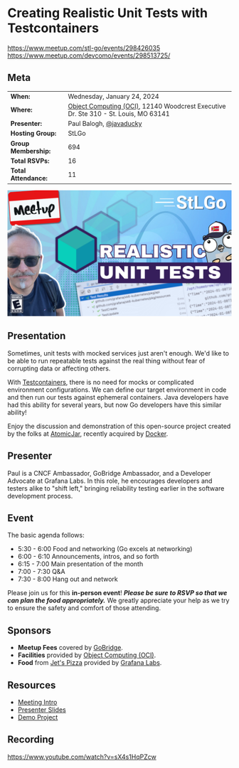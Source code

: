 # Creating Realistic Unit Tests with Testcontainers

https://www.meetup.com/stl-go/events/298426035
https://www.meetup.com/devcomo/events/298513725/


## Meta 
| | |
| --- | --- |
| **When:** | Wednesday, January 24, 2024 |
| **Where:** | [Object Computing (OCI)](https://objectcomputing.com/), 12140 Woodcrest Executive Dr. Ste 310 - St. Louis, MO 63141 |
| **Presenter:** | Paul Balogh, [@javaducky](https://twitter.com/javaducky) |
| **Hosting Group:** | StLGo |
| **Group Membership:** | 694 |
| **Total RSVPs:** | 16 |
| **Total Attendance:** | 11 |

![](images/realistic-tests-with-testcontainers.png)

## Presentation
Sometimes, unit tests with mocked services just aren't enough. We'd like to be able to run repeatable tests against the real thing without fear of corrupting data or affecting others.

With [Testcontainers](https://testcontainers.com/), there is no need for mocks or complicated environment configurations. We can define our target environment in code and then run our tests against ephemeral containers. Java developers have had this ability for several years, but now Go developers have this similar ability!

Enjoy the discussion and demonstration of this open-source project created by the folks at [AtomicJar](https://www.atomicjar.com/), recently acquired by [Docker](https://www.docker.com/).

## Presenter
Paul is a CNCF Ambassador, GoBridge Ambassador, and a Developer Advocate at Grafana Labs. In this role, he encourages developers and testers alike to "shift left," bringing reliability testing earlier in the software development process.

## Event
The basic agenda follows:
* 5:30 - 6:00 Food and networking (Go excels at networking)
* 6:00 - 6:10 Announcements, intros, and so forth
* 6:15 - 7:00 Main presentation of the month
* 7:00 - 7:30 Q&A
* 7:30 - 8:00 Hang out and network

Please join us for this **in-person event**! **_Please be sure to RSVP so that we can plan the food appropriately._** We greatly appreciate your help as we try to ensure the safety and comfort of those attending.

## Sponsors
* **Meetup Fees** covered by [GoBridge](https://github.com/gobridge/).
* **Facilities** provided by [Object Computing (OCI)](https://objectcomputing.com/).
* **Food** from [Jet's Pizza](https://www.jetspizza.com/) provided by [Grafana Labs](https://grafana.com/).

## Resources
* [Meeting Intro](Meeting-Intro.pdf)
* [Presenter Slides](Creating%20Realistic%20Unit%20Tests%20with%20Testcontainers.pdf)
* [Demo Project](https://github.com/weesvc/weesvc-gorilla)

## Recording
https://www.youtube.com/watch?v=sX4s1HqPZcw

